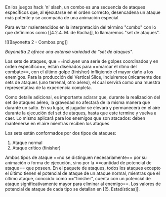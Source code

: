 
En los juegos hack 'n' slash, un combo es una secuencia de ataques específicos que, al ejecutarse en el orden correcto, desencadena un ataque más potente y se acompaña de una animación especial.

Para evitar malentendidos en la interpretación del término "combo" con lo que definimos como [[4.2.4. M. de Racha]], lo llamaremos "set de ataques".

![[Bayonetta 2 - Combos.png]]

*Bayonetta 2 ofrece una extensa variedad de "set de ataques".* 

Los sets de ataques, que ==incluyen una serie de golpes coordinados y en orden específico==, están diseñados para ==marcar el ritmo del combate==, con el último golpe (finisher) infligiendo el mayor daño a los enemigos. Para la producción del Vertical Slice, incluiremos únicamente dos sets de ataques (uno terrenal, otro aéreo), el cual servirá como una muestra representativa de la experiencia completa.

Como detalle adicional, es importante aclarar que, durante la realización del set de ataques aéreo, la gravedad no afectará de la misma manera que durante un salto. En su lugar, el jugador se elevará y permanecerá en el aire durante la ejecución del set de ataques, hasta que este termine y vuelva a caer. Lo mismo aplicará para los enemigos que son atacados: deben mantenerse en el aire mientras reciben los ataques.

Los sets están conformados por dos tipos de ataques:

1. Ataque normal
2. Ataque crítico (finisher)

Ambos tipos de ataque ==no se distinguen necesariamente== por su animación o forma de ejecución, sino por la ==cantidad de potencial de ataque== que poseen. En el paquete de ataques, todos los ataques excepto el último tienen el potencial de ataque de un ataque normal, mientras que el último ataque, conocido como =="finisher", cuenta con un potencial de ataque significativamente mayor para eliminar al enemigo==. Los valores de potencial de ataque de cada tipo se detallan en [[5. Estadísticas]].

